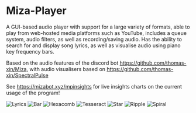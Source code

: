 # Miza-Player
A GUI-based audio player with support for a large variety of formats, able to play from web-hosted media platforms such as YouTube, includes a queue system, audio filters, as well as recording/saving audio. Has the ability to search for and display song lyrics, as well as visualise audio using piano key frequency bars.

Based on the audio features of the discord bot https://github.com/thomas-xin/Miza, with audio visualisers based on https://github.com/thomas-xin/SpectralPulse

See https://mizabot.xyz/mpinsights for live insights charts on the current usage of the program!

![Lyrics](https://cdn.discordapp.com/attachments/706059022574551050/902553179881897984/unknown.png)
![Bar](https://cdn.discordapp.com/attachments/706059022574551050/902547250843099247/unknown.png)
![Hexacomb](https://cdn.discordapp.com/attachments/731709481863479436/902544653860085780/unknown.png)
![Tesseract](https://cdn.discordapp.com/attachments/706059022574551050/902548077364277258/unknown.png)
![Star](https://cdn.discordapp.com/attachments/706059022574551050/902548816325148793/unknown.png)
![Ripple](https://cdn.discordapp.com/attachments/706059022574551050/902551533424619520/unknown.png)
![Spiral](https://cdn.discordapp.com/attachments/731709481863479436/902545943818293288/unknown.png)
